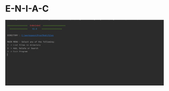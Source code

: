 # E-N-I-A-C
![LockedMe version 2](https://github.com/madhurjyasarma/E-N-I-A-C/blob/main/Eniac.png?raw=true)

